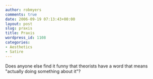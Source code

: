 ```yaml
---
author: robmyers
comments: true
date: 2006-09-19 07:13:43+00:00
layout: post
slug: praxis
title: Praxis
wordpress_id: 1108
categories:
- Aesthetics
- Satire
---
```


Does anyone else find it funny that theorists have a word that means "actually doing something about it"?  


